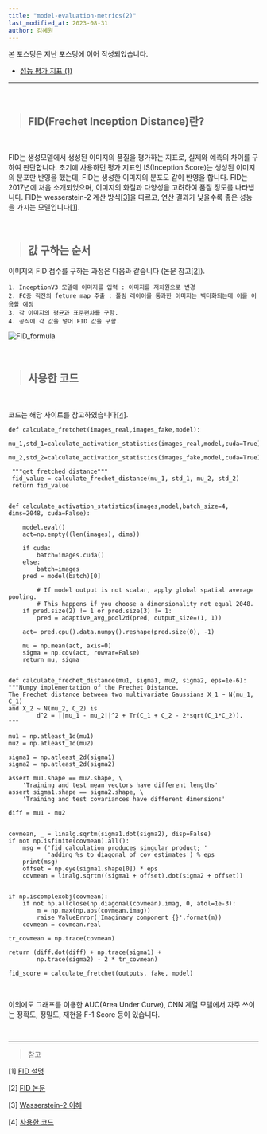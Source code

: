 ```yaml
---
title: "model-evaluation-metrics(2)"
last_modified_at: 2023-08-31
author: 김혜원
---
```


본 포스팅은 지난 포스팅에 이어 작성되었습니다.

* [성능 평가 지표 (1)](https://epozen-dt.github.io/model-evaluation-metrics1/)

---
&nbsp;

> ## FID(Frechet Inception Distance)란?

&nbsp;

FID는 생성모델에서 생성된 이미지의 품질을 평가하는 지표로, 실제와 예측의 차이를 구하여 판단합니다. 초기에 사용하던 평가 지표인 IS(Inception Score)는 생성된 이미지의 분포만 반영을 했는데, FID는 생성한 이미지의 분포도 같이 반영을 합니다. FID는 2017년에 처음 소개되었으며, 이미지의 화질과 다양성을 고려하여 품질 정도를 나타냅니다. FID는 wesserstein-2 계산 방식[[3]](https://www.slideshare.net/ssuser7e10e4/wasserstein-gan-i)을 따르고, 연산 결과가 낮을수록 좋은 성능을 가지는 모델입니다[[1]](https://en.wikipedia.org/wiki/Fr%C3%A9chet_inception_distance). 

&nbsp;

> ## 값 구하는 순서

이미지의 FID 점수를 구하는 과정은 다음과 같습니다 (논문 참고[[2]](https://arxiv.org/abs/1706.08500)).

    1. InceptionV3 모델에 이미지를 입력 : 이미지를 저차원으로 변경
    2. FC층 직전의 feture map 추출 : 풀링 레이어를 통과한 이미지는 벡터화되는데 이를 이용할 예정
    3. 각 이미지의 평균과 표준편차를 구함.
    4. 공식에 각 값을 넣어 FID 값을 구함.

![FID_formula](https://github.com/khw927/epozen-dt.github.io/assets/107157737/53d5b093-5291-4792-9a7f-2427a6a0f7bc)

&nbsp;

> ## 사용한 코드

&nbsp;

코드는 해당 사이트를 참고하였습니다[[4]](https://github.com/mseitzer/pytorch-fid/blob/master/src/pytorch_fid/fid_score.py).

    def calculate_fretchet(images_real,images_fake,model):
     mu_1,std_1=calculate_activation_statistics(images_real,model,cuda=True)
     mu_2,std_2=calculate_activation_statistics(images_fake,model,cuda=True)

     """get fretched distance"""
     fid_value = calculate_frechet_distance(mu_1, std_1, mu_2, std_2)
     return fid_value

    
    def calculate_activation_statistics(images,model,batch_size=4, dims=2048, cuda=False):

        model.eval()
        act=np.empty((len(images), dims))

        if cuda:
            batch=images.cuda()
        else:
            batch=images
        pred = model(batch)[0]

            # If model output is not scalar, apply global spatial average pooling.
            # This happens if you choose a dimensionality not equal 2048.
        if pred.size(2) != 1 or pred.size(3) != 1:
            pred = adaptive_avg_pool2d(pred, output_size=(1, 1))

        act= pred.cpu().data.numpy().reshape(pred.size(0), -1)

        mu = np.mean(act, axis=0)
        sigma = np.cov(act, rowvar=False)
        return mu, sigma


    def calculate_frechet_distance(mu1, sigma1, mu2, sigma2, eps=1e-6):
    """Numpy implementation of the Frechet Distance.
    The Frechet distance between two multivariate Gaussians X_1 ~ N(mu_1, C_1)
    and X_2 ~ N(mu_2, C_2) is
            d^2 = ||mu_1 - mu_2||^2 + Tr(C_1 + C_2 - 2*sqrt(C_1*C_2)).
    """

    mu1 = np.atleast_1d(mu1)
    mu2 = np.atleast_1d(mu2)

    sigma1 = np.atleast_2d(sigma1)
    sigma2 = np.atleast_2d(sigma2)

    assert mu1.shape == mu2.shape, \
        'Training and test mean vectors have different lengths'
    assert sigma1.shape == sigma2.shape, \
        'Training and test covariances have different dimensions'

    diff = mu1 - mu2


    covmean, _ = linalg.sqrtm(sigma1.dot(sigma2), disp=False)
    if not np.isfinite(covmean).all():
        msg = ('fid calculation produces singular product; '
               'adding %s to diagonal of cov estimates') % eps
        print(msg)
        offset = np.eye(sigma1.shape[0]) * eps
        covmean = linalg.sqrtm((sigma1 + offset).dot(sigma2 + offset))


    if np.iscomplexobj(covmean):
        if not np.allclose(np.diagonal(covmean).imag, 0, atol=1e-3):
            m = np.max(np.abs(covmean.imag))
            raise ValueError('Imaginary component {}'.format(m))
        covmean = covmean.real

    tr_covmean = np.trace(covmean)

    return (diff.dot(diff) + np.trace(sigma1) +
            np.trace(sigma2) - 2 * tr_covmean)

    fid_score = calculate_fretchet(outputs, fake, model)

&nbsp;

이외에도 그래프를 이용한 AUC(Area Under Curve), CNN 계열 모델에서 자주 쓰이는 정확도, 정밀도, 재현율 F-1 Score 등이 있습니다. 

&nbsp;

------
> 참고

[1] [FID 설명](https://en.wikipedia.org/wiki/Fr%C3%A9chet_inception_distance)

[2] [FID 논문](https://arxiv.org/abs/1706.08500)

[3] [Wasserstein-2 이해](https://www.slideshare.net/ssuser7e10e4/wasserstein-gan-i)

[4] [사용한 코드](https://github.com/mseitzer/pytorch-fid/blob/master/src/pytorch_fid/fid_score.py)
